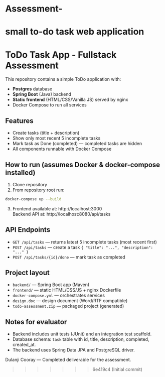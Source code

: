 
# Assessment-
small to-do task web application
=======
# ToDo Task App - Fullstack Assessment

This repository contains a simple ToDo application with:
- **Postgres** database
- **Spring Boot** (Java) backend
- **Static frontend** (HTML/CSS/Vanilla JS) served by nginx
- Docker Compose to run all services

## Features
- Create tasks (title + description)
- Show only most recent 5 incomplete tasks
- Mark task as Done (completed) — completed tasks are hidden
- All components runnable with Docker Compose

## How to run (assumes Docker & docker-compose installed)
1. Clone repository
2. From repository root run:
```bash
docker-compose up --build
```
3. Frontend available at: http://localhost:3000  
   Backend API at: http://localhost:8080/api/tasks

## API Endpoints
- `GET /api/tasks` — returns latest 5 incomplete tasks (most recent first)
- `POST /api/tasks` — create a task `{ "title": "...", "description": "..." }`
- `POST /api/tasks/{id}/done` — mark task as completed

## Project layout
- `backend/` — Spring Boot app (Maven)
- `frontend/` — static HTML/CSS/JS + nginx Dockerfile
- `docker-compose.yml` — orchestrates services
- `design.doc` — design document (Word/RTF compatible)
- `todo-assessment.zip` — packaged project (generated)

## Notes for evaluator
- Backend includes unit tests (JUnit) and an integration test scaffold.
- Database schema: `task` table with id, title, description, completed, created_at.
- The backend uses Spring Data JPA and PostgreSQL driver.

Dulanji Cooray — Completed deliverable for the assessment.
>>>>>>> 6e419c4 (Initial commit)
